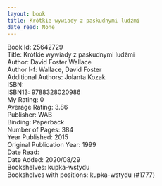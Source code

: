 ```yaml
---
layout: book
title: Krótkie wywiady z paskudnymi ludźmi
date_read: None
---
```


Book Id: 25642729<br />
Title: Krótkie wywiady z paskudnymi ludźmi<br />
Author: David Foster Wallace<br />
Author l-f: Wallace, David Foster<br />
Additional Authors: Jolanta Kozak<br />
ISBN: <br />
ISBN13: 9788328020986<br />
My Rating: 0<br />
Average Rating: 3.86<br />
Publisher: WAB<br />
Binding: Paperback<br />
Number of Pages: 384<br />
Year Published: 2015<br />
Original Publication Year: 1999<br />
Date Read: <br />
Date Added: 2020/08/29<br />
Bookshelves: kupka-wstydu<br />
Bookshelves with positions: kupka-wstydu (#1777)<br />

